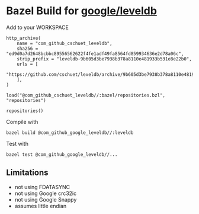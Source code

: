 # Bazel Build for [google/leveldb](https://github.com/google/leveldb)

Add to your WORKSPACE

```
http_archive(
    name = "com_github_cschuet_leveldb",
    sha256 = "ed9d0a7d2648bcbbc89556562622f4fe1adf49fa8564fd859934636e2d78a06c",
    strip_prefix = "leveldb-9b605d3be7938b378a8110e481933b531e8e22b0",
    urls = [
        "https://github.com/cschuet/leveldb/archive/9b605d3be7938b378a8110e481933b531e8e22b0.tar.gz",
    ],
)

load("@com_github_cschuet_leveldb//:bazel/repositories.bzl", "repositories")

repositories()
```

Compile with
```
bazel build @com_github_google_leveldb//:leveldb
```

Test with
```
bazel test @com_github_google_leveldb//...
```

## Limitations
* not using FDATASYNC
* not using Google crc32ic
* not using Google Snappy
* assumes little endian
